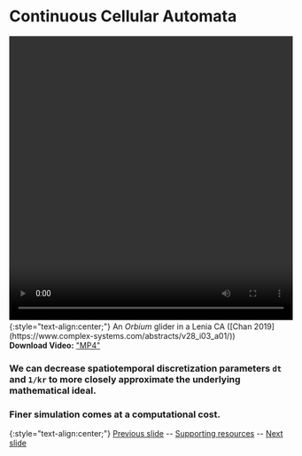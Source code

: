 # Continuous Cellular Automata 

<div align="center">

  <!-- 'video for everyone' code snippet from https://camendesign.com/code/video_for_everybody -->
  <!-- first try HTML5 playback: if serving as XML, expand `controls` to `controls="controls"` and autoplay likewise -->
  <!-- warning: playback does not work on iOS3 if you include the poster attribute! fixed in iOS4.0 -->
  <video width="512" height="512" controls>
    <!-- MP4 must be first for iPad! -->
    <source src="https://raw.githubusercontent.com/riveSunder/fractal_persistence/master/docs/assets/vid0a_orbium_unicaudatus.mp4" type="video/mp4" /><!-- Safari / iOS video    -->
  <!-- <source src="__VIDEO__.OGV" type="video/ogg" /><!-- Firefox / Opera / Chrome10 --> -->
    <!-- fallback to Flash: -->
    <object width="512" height="512" type="application/x-shockwave-flash" data="__FLASH__.SWF">
      <!-- Firefox uses the `data` attribute above, IE/Safari uses the param below -->
      <param name="movie" value="__FLASH__.SWF" />
      <param name="flashvars" value="controlbar=over&amp;image=__POSTER__.JPG&amp;file=https://raw.githubusercontent.com/riveSunder/fractal_persistence/master/docs/assets/vid0a_orbium_unicaudatus.mp4" />
      <!-- fallback image. note the title field below, put the title of the video there -->
      <img src="https://raw.githubusercontent.com/riveSunder/fractal_persistence/master/docs/assets/vid0a_thumbnail.png" width="512" height="512" alt="thumbnail of _Orbium_ glider"
           title="No video playback capabilities, please download the video below" />
    </object>
  </video>
</div>
{:style="text-align:center;"}
  An <em>Orbium</em> glider in a Lenia CA ([Chan 2019](https://www.complex-systems.com/abstracts/v28_i03_a01/))
  <br>
  <strong>Download Video:</strong>
	<a href="https://raw.githubusercontent.com/riveSunder/fractal_persistence/master/docs/assets/vid0a_orbium_unicaudatus.mp4">"MP4"</a>
<!-- Open Format:	<a href="__VIDEO__.OGV">"Ogg"</a> -->

### We can decrease spatiotemporal discretization parameters `dt` and `1/kr` to more closely approximate the underlying mathematical ideal.
### Finer simulation comes at a computational cost.

{:style="text-align:center;"}
[Previous slide](https://rivesunder.github.io/fractal_persistence/al24_slide_001) -- [Supporting resources](https://rivesunder.github.io/fractal_persistence) -- [Next slide](https://rivesunder.github.io/fractal_persistence/al24_slide_002b)
